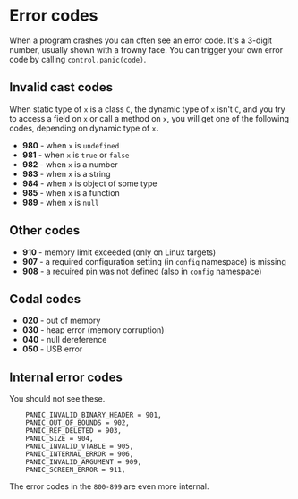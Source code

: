 # Error codes

When a program crashes you can often see an error code.
It's a 3-digit number, usually shown with a frowny face.
You can trigger your own error code by calling `control.panic(code)`.

## Invalid cast codes

When static type of `x` is a class `C`, the dynamic type
of `x` isn't `C`, and you try to access a field on `x` or call a method
on `x`, you will get one of the following codes, depending on dynamic
type of `x`.

* **980** - when `x` is `undefined`
* **981** - when `x` is `true` or `false`
* **982** - when `x` is a number
* **983** - when `x` is a string
* **984** - when `x` is object of some type
* **985** - when `x` is a function
* **989** - when `x` is `null`

## Other codes

* **910** - memory limit exceeded (only on Linux targets)
* **907** - a required configuration setting (in `config` namespace) is missing
* **908** - a required pin was not defined (also in `config` namespace)

## Codal codes

* **020** - out of memory
* **030** - heap error (memory corruption)
* **040** - null dereference
* **050** - USB error

## Internal error codes

You should not see these.

```
    PANIC_INVALID_BINARY_HEADER = 901,
    PANIC_OUT_OF_BOUNDS = 902,
    PANIC_REF_DELETED = 903,
    PANIC_SIZE = 904,
    PANIC_INVALID_VTABLE = 905,
    PANIC_INTERNAL_ERROR = 906,
    PANIC_INVALID_ARGUMENT = 909,
    PANIC_SCREEN_ERROR = 911,
```

The error codes in the `800-899` are even more internal.
